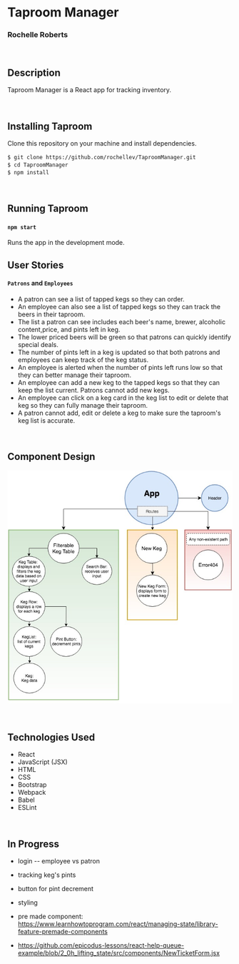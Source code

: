 # Taproom Manager
### Rochelle Roberts

<br/>

## Description

Taproom Manager is a React app for tracking inventory.

<br/>

## Installing Taproom

Clone this repository on your machine and install dependencies.

```sh
$ git clone https://github.com/rochellev/TaproomManager.git
$ cd TaproomManager
$ npm install
```
<br/>

## Running Taproom

#### `npm start`

Runs the app in the development mode.
<br/>

## User Stories

#### `Patrons` and `Employees`
- A patron can see a list of tapped kegs so they can order.
- An employee can also see a list of tapped kegs so they can track the beers in their taproom.
- The list a patron can see includes each beer's name, brewer, alcoholic content,price, and pints left in keg.
- The lower priced beers will be green so that patrons can quickly identify special deals.
- The number of pints left in a keg is updated so that both patrons and employees can keep track of the keg status.
- An employee is alerted when the number of pints left runs low so that they can better manage their taproom.
- An employee can add a new keg to the tapped kegs so that they can keep the list current. Patrons cannot add new kegs.
- An employee can click on a keg card in the keg list to edit or delete that keg so they can fully manage their taproom.
- A patron cannot add, edit or delete a keg to make sure the taproom's keg list is accurate.


<br/>

## Component Design

![component graph](src/assets/img/TaproomManager.jpg)

<br/>

## Technologies Used

* React
* JavaScript (JSX)
* HTML
* CSS
* Bootstrap
* Webpack
* Babel
* ESLint

<br/>


## In Progress
- login -- employee vs patron
- tracking keg's pints
- button for pint decrement
- styling
- pre made component: https://www.learnhowtoprogram.com/react/managing-state/library-feature-premade-components

- https://github.com/epicodus-lessons/react-help-queue-example/blob/2_0h_lifting_state/src/components/NewTicketForm.jsx

